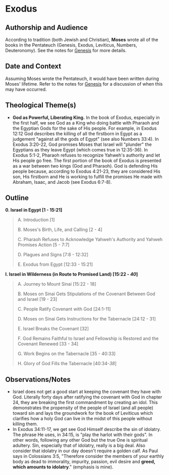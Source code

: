 # Exodus

## Authorship and Audience
According to tradition (both Jewish and Christian), **Moses** wrote all of the books in the Pentateuch (Genesis, Exodus, Leviticus, Numbers, Deuteronomy). See the notes for [Genesis](genesis.html) for more details.

## Date and Context
Assuming Moses wrote the Pentateuch, it would have been written during Moses' lifetime. Refer to the notes for [Genesis](genesis.html) for a discussion of when this may have occurred.

## Theological Theme(s)
- **God as Powerful, Liberating King.** In the book of Exodus, especially in the first half, we see God as a King who doing battle with Pharaoh and the Egyptian Gods for the sake of His people. For example, in Exodus 12:12 God describes the killing of all the firstborn in Egypt as a judgement "against all the gods of Egypt" (see also Numbers 33:4). In Exodus 3:20-22, God promises Moses that Israel will "plunder" the Egyptians as they leave Egypt (which comes true in 12:35-36). In Exodus 5:1-2, Pharaoh refuses to recognize Yahweh's authority and let His people go free. The first portion of the book of Exodus is presented as a war between two kings (God and Pharaoh). God is defending His people because, according to Exodus 4:21-23, they are considered His son, His firstborn and He is working to fulfill the promises He made with Abraham, Isaac, and Jacob (see Exodus 6:7-8).

## Outline

**0. Israel in Egypt [1 - 15:21]**

  > A. Introduction [1]
  > 
  > B. Moses's Birth, Life, and Calling [2 - 4]
  > 
  > C. Pharaoh Refuses to Acknowledge Yahweh's Authority and Yahweh Promises Action [5 - 7:7]
  > 
  > D. Plagues and Signs [7:8 - 12:32]
  > 
  > E. Exodus from Egypt [12:33 - 15:21]

**I. Israel in Wilderness (in Route to Promised Land) [15:22 - *40*]**

  > A. Journey to Mount Sinai [15:22 - 18]
  > 
  > B. Moses on Sinai Gets Stipulations of the Covenant Between God and Israel [19 - 23]
  > 
  > C. People Ratify Covenant with God [24:1-11]
  > 
  > D. Moses on Sinai Gets Instructions for the Tabernacle [24:12 - 31]
  > 
  > E. Israel Breaks the Covenant [32]
  > 
  > F. God Remains Faithful to Israel and Fellowship is Restored and the Covenant Renewed [33 - 34]
  > 
  > G. Work Begins on the Tabernacle [35 - 40:33]
  > 
  > H. Glory of God Fills the Tabernacle [40:34-*38*]

## Observations/Notes
  - Israel does not get a good start at keeping the covenant they have with God. Literally forty days after ratifying the covenant with God in chapter 24, they are breaking the first commandment by creating an idol. This demonstrates the propensity of the people of Israel (and all people) toward sin and lays the groundwork for the book of Leviticus which clarifies how a holy God can live in the midst of this people without killing them.
  - In Exodus 34:11-17, we get see God Himself describe the sin of idolatry. The phrase He uses, in 34:15, is "play the harlot with their gods". In other words, following any other God but the true One is spiritual adultery. Sin, especially that of idolatry, really is a big deal. Also consider that idolatry in our day doesn't require a golden calf. As Paul says in Colossians 3:5, "Therefore consider the members of your earthly body as dead to immorality, impurity, passion, evil desire and **greed, which amounts to idolatry**." (emphasis is mine).
